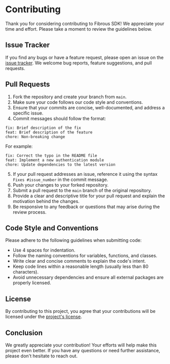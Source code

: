 # Contributing

Thank you for considering contributing to Fibrous SDK!
We appreciate your time and effort.
Please take a moment to review the guidelines below.

## Issue Tracker

If you find any bugs or have a feature request, please open an issue on the [issue tracker](https://github.com/Fibrous-Finance/router-sdk/issues). We welcome bug reports, feature suggestions, and pull requests.

## Pull Requests

1. Fork the repository and create your branch from `main`.
2. Make sure your code follows our code style and conventions.
3. Ensure that your commits are concise, well-documented, and address a specific issue.
4. Commit messages should follow the format:

```
fix: Brief description of the fix
feat: Brief description of the feature
chore: Non-breaking change
```

For example:

```
fix: Correct the typo in the README file
feat: Implement a new authentication module
chore: Update dependencies to the latest version
```

5. If your pull request addresses an issue, reference it using the syntax `Fixes #issue_number` in the commit message.
6. Push your changes to your forked repository.
7. Submit a pull request to the `main` branch of the original repository.
8. Provide a clear and descriptive title for your pull request and explain the motivation behind the changes.
9. Be responsive to any feedback or questions that may arise during the review process.

## Code Style and Conventions

Please adhere to the following guidelines when submitting code:

- Use 4 spaces for indentation.
- Follow the naming conventions for variables, functions, and classes.
- Write clear and concise comments to explain the code's intent.
- Keep code lines within a reasonable length (usually less than 80 characters).
- Avoid unnecessary dependencies and ensure all external packages are properly licensed.

## License

By contributing to this project, you agree that your contributions will be licensed under the [project's license](../LICENCE).

## Conclusion

We greatly appreciate your contribution! Your efforts will help make this project even better. If you have any questions or need further assistance, please don't hesitate to reach out.
